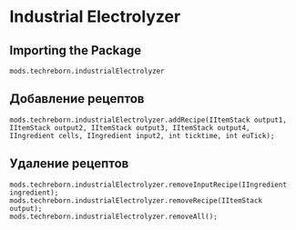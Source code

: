# Industrial Electrolyzer

## Importing the Package
`mods.techreborn.industrialElectrolyzer`

## Добавление рецептов
```zenscript
mods.techreborn.industrialElectrolyzer.addRecipe(IItemStack output1, IItemStack output2, IItemStack output3, IItemStack output4, IIngredient cells, IIngredient input2, int ticktime, int euTick);
```

## Удаление рецептов
```zenscript
mods.techreborn.industrialElectrolyzer.removeInputRecipe(IIngredient ingredient);
mods.techreborn.industrialElectrolyzer.removeRecipe(IItemStack output);
mods.techreborn.industrialElectrolyzer.removeAll();
```